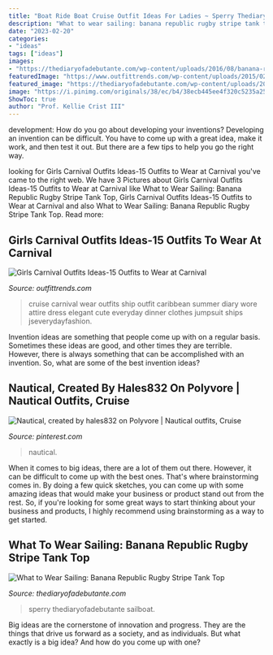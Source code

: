 ```yaml
---
title: "Boat Ride Boat Cruise Outfit Ideas For Ladies ~ Sperry Thediaryofadebutante Sailboat"
description: "What to wear sailing: banana republic rugby stripe tank top"
date: "2023-02-20"
categories:
- "ideas"
tags: ["ideas"]
images:
- "https://thediaryofadebutante.com/wp-content/uploads/2016/08/banana-republi-rugby-stripe-tank-4.jpg"
featuredImage: "https://www.outfittrends.com/wp-content/uploads/2015/02/Carnival-cruise-ship-outfit.png"
featured_image: "https://thediaryofadebutante.com/wp-content/uploads/2016/08/banana-republi-rugby-stripe-tank-4.jpg"
image: "https://i.pinimg.com/originals/38/ec/b4/38ecb445ee4f320c5235a257f59b43c4.jpg"
ShowToc: true
author: "Prof. Kellie Crist III"
---
```



development: How do you go about developing your inventions?
Developing an invention can be difficult. You have to come up with a great idea, make it work, and then test it out. But there are a few tips to help you go the right way.

	

		
looking for Girls Carnival Outfits Ideas-15 Outfits to Wear at Carnival you've came to the right web. We have 3 Pictures about Girls Carnival Outfits Ideas-15 Outfits to Wear at Carnival like What to Wear Sailing: Banana Republic Rugby Stripe Tank Top, Girls Carnival Outfits Ideas-15 Outfits to Wear at Carnival and also What to Wear Sailing: Banana Republic Rugby Stripe Tank Top. Read more:
		
    
## Girls Carnival Outfits Ideas-15 Outfits To Wear At Carnival

<img loading=lazy src="https://www.outfittrends.com/wp-content/uploads/2015/02/Carnival-cruise-ship-outfit.png" onerror="this.onerror=null;this.src='https://tse4.mm.bing.net/th?id=OIP.AxZ4q9dPvcZfduANnEo5WgAAAA&amp;pid=15.1';" alt="Girls Carnival Outfits Ideas-15 Outfits to Wear at Carnival">

_Source: outfittrends.com_

>cruise carnival wear outfits ship outfit caribbean summer diary wore attire dress elegant cute everyday dinner clothes jumpsuit ships jseverydayfashion. 

	

Invention ideas are something that people come up with on a regular basis. Sometimes these ideas are good, and other times they are terrible. However, there is always something that can be accomplished with an invention. So, what are some of the best invention ideas?

    
## Nautical, Created By Hales832 On Polyvore | Nautical Outfits, Cruise

<img loading=lazy src="https://i.pinimg.com/originals/38/ec/b4/38ecb445ee4f320c5235a257f59b43c4.jpg" onerror="this.onerror=null;this.src='https://tse4.mm.bing.net/th?id=OIP.7-wj9tRXBOXPlwVA331ZJQHaHa&amp;pid=15.1';" alt="Nautical, created by hales832 on Polyvore | Nautical outfits, Cruise">

_Source: pinterest.com_

>nautical. 

	

When it comes to big ideas, there are a lot of them out there. However, it can be difficult to come up with the best ones. That's where brainstorming comes in. By doing a few quick sketches, you can come up with some amazing ideas that would make your business or product stand out from the rest. So, if you're looking for some great ways to start thinking about your business and products, I highly recommend using brainstorming as a way to get started.

    
## What To Wear Sailing: Banana Republic Rugby Stripe Tank Top

<img loading=lazy src="https://thediaryofadebutante.com/wp-content/uploads/2016/08/banana-republi-rugby-stripe-tank-4.jpg" onerror="this.onerror=null;this.src='https://tse3.mm.bing.net/th?id=OIP.x3gTBHC4sN_GGuoEkGytmgHaLd&amp;pid=15.1';" alt="What to Wear Sailing: Banana Republic Rugby Stripe Tank Top">

_Source: thediaryofadebutante.com_

>sperry thediaryofadebutante sailboat. 

	

Big ideas are the cornerstone of innovation and progress. They are the things that drive us forward as a society, and as individuals. But what exactly is a big idea? And how do you come up with one?

